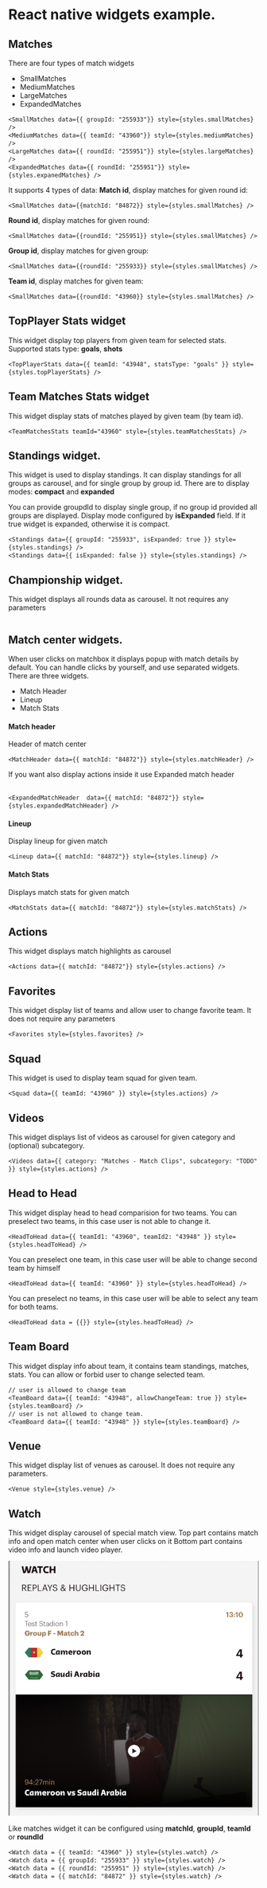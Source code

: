 # React native widgets example.

## Matches
There are four types of match widgets
- SmallMatches
- MediumMatches
- LargeMatches
- ExpandedMatches

```
<SmallMatches data={{ groupId: "255933"}} style={styles.smallMatches} />
<MediumMatches data={{ teamId: "43960"}} style={styles.mediumMatches} />
<LargeMatches data={{ roundId: "255951"}} style={styles.largeMatches} />
<ExpandedMatches data={{ roundId: "255951"}} style={styles.expanedMatches} />
```

It supports 4 types of data:
**Match id**, display matches for given round id:

```
<SmallMatches data={{matchId: "84872}} style={styles.smallMatches} />
```
**Round id**, display matches for given round:
```
<SmallMatches data={{roundId: "255951}} style={styles.smallMatches} />
```

**Group id**, display matches for given group:
```
<SmallMatches data={{roundId: "255933}} style={styles.smallMatches} />
```

**Team id**, display matches for given team:
```
<SmallMatches data={{roundId: "43960}} style={styles.smallMatches} />
```

## TopPlayer Stats widget

This widget display top players from given team for selected stats.
Supported stats type: **goals**, **shots**

```
<TopPlayerStats data={{ teamId: "43948", statsType: "goals" }} style={styles.topPlayerStats} />
```


## Team Matches Stats widget

This widget display stats of matches played by given team (by team id).
```
<TeamMatchesStats teamId="43960" style={styles.teamMatchesStats} />
```

## Standings widget.
This widget is used to display standings. It can display standings for all groups as carousel,
and for single group by group id. There are to display modes: **compact** and **expanded**

You can provide groupdId to display single group, if no group id provided all groups are displayed.
Display mode configured by **isExpanded** field. If it true widget is expanded, otherwise it is compact.

```
<Standings data={{ groupId: "255933", isExpanded: true }} style={styles.standings} />
<Standings data={{ isExpanded: false }} style={styles.standings} />
```

## Championship widget.
This widget displays all rounds data as carousel. It not requires any parameters
```<Championship  style={styles.championship} />
```

## Match center widgets.
When user clicks on matchbox it displays popup with match details by default.
You can handle clicks by yourself, and use separated widgets.
There are three widgets.
- Match Header
- Lineup
- Match Stats

#### Match header
Header of match center
```
<MatchHeader data={{ matchId: "84872"}} style={styles.matchHeader} />
```
If you want also display actions inside it use Expanded match header
```

<ExpandedMatchHeader  data={{ matchId: "84872"}} style={styles.expandedMatchHeader} />
```

#### Lineup
Display lineup for given match
```
<Lineup data={{ matchId: "84872"}} style={styles.lineup} />
```

#### Match Stats
Displays match stats for given match
```
<MatchStats data={{ matchId: "84872"}} style={styles.matchStats} />
```

## Actions
This widget displays match highlights as carousel
```
<Actions data={{ matchId: "84872"}} style={styles.actions} />
```

## Favorites
This widget display list of teams and allow user to change favorite team.
It does not require any parameters
```
<Favorites style={styles.favorites} />
```

## Squad
This widget is used to display team squad for given team.
```
<Squad data={{ teamId: "43960" }} style={styles.actions} />
```
## Videos
This widget displays list of videos as carousel for given category and (optional) subcategory.
```
<Videos data={{ category: "Matches - Match Clips", subcategory: "TODO" }} style={styles.actions} />
```

## Head to Head
This widget display head to head comparision for two teams.
You can preselect two teams, in this case user is not able to change it.
```
<HeadToHead data={{ teamId1: "43960", teamId2: "43948" }} style={styles.headToHead} />
```

You can preselect one team, in this case user will be able to change second team by himself
```
<HeadToHead data={{ teamId: "43960" }} style={styles.headToHead} />
```

You can preselect no teams, in this case user will be able to select any team for both teams.
```
<HeadToHead data = {{}} style={styles.headToHead} />
```

## Team Board
This widget display info about team, it contains team standings, matches, stats.
You can allow or forbid user to change selected team.
```
// user is allowed to change team
<TeamBoard data={{ teamId: "43948", allowChangeTeam: true }} style={styles.teamBoard} />
// user is not allowed to change team.
<TeamBoard data={{ teamId: "43948" }} style={styles.teamBoard} />
```

## Venue
This widget display list of venues as carousel. It does not require any parameters.
```
<Venue style={styles.venue} />
```

## Watch
This widget display carousel of special match view.
Top part contains match info and open match center when user clicks on it
Bottom part contains video info and launch video player.

![Watch image example](images/watch.png)

Like matches widget it can be configured using **matchId**, **groupId**, **teamId** or **roundId**
```
<Watch data = {{ teamId: "43960" }} style={styles.watch} />
<Watch data = {{ groupId: "255933" }} style={styles.watch} />
<Watch data = {{ roundId: "255951" }} style={styles.watch} />
<Watch data = {{ matchId: "84872" }} style={styles.watch} />
```
